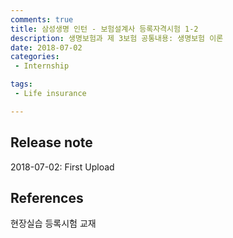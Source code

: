 ```yaml
---
comments: true
title: 삼성생명 인턴 - 보험설계사 등록자격시험 1-2
description: 생명보험과 제 3보험 공통내용: 생명보험 이론
date: 2018-07-02
categories:
 - Internship

tags:
 - Life insurance

---
```




## Release note
2018-07-02: First Upload
## References
현장실습 등록시험 교재